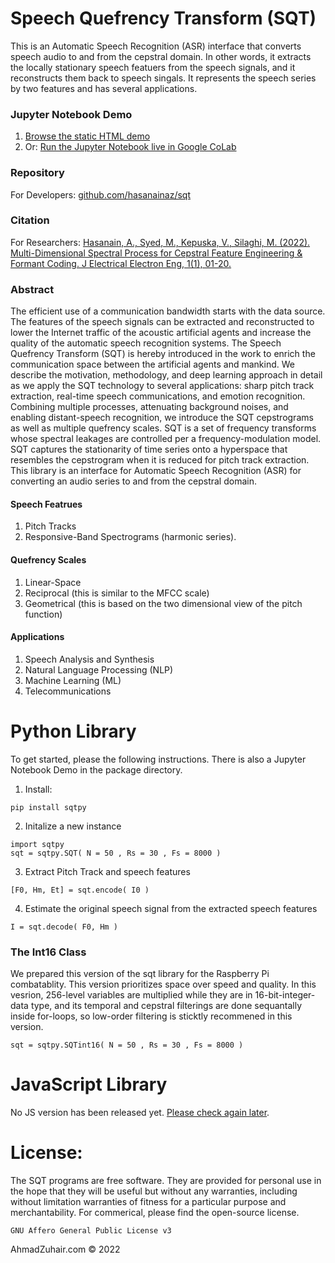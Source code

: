 # Speech Quefrency Transform (SQT)

This is an Automatic Speech Recognition (ASR) interface that converts speech audio to and from the cepstral domain. In other words, it extracts the locally stationary speech featuers from the speech signals, and it reconstructs them back to speech singals. It represents the speech series by two features and has several applications. 

### Jupyter Notebook Demo
1. [Browse the static HTML demo](https://htmlpreview.github.io/?https://github.com/hasanainaz/sqt/blob/master/docs/demo.html)
2. Or: [Run the Jupyter Notebook live in Google CoLab](https://colab.research.google.com/github/hasanainaz/sqt/blob/master/docs/demo.ipynb) 


### Repository 
For Developers: [github.com/hasanainaz/sqt](https://github.com/hasanainaz/sqt)

### Citation 
For Researchers: [Hasanain, A., Syed, M., Kepuska, V., Silaghi, M. (2022). Multi-Dimensional Spectral Process for Cepstral Feature
Engineering & Formant Coding. J Electrical Electron Eng, 1(1), 01-20.](https://opastpublishers.com/open-access/multi-dimensional-spectral-process-for-cepstral-feature-engineering-rnformant-coding.pdf)


### Abstract 
The efficient use of a communication bandwidth starts with the data source. The features of the speech signals can be extracted and reconstructed to lower the Internet traffic of the acoustic artificial agents and increase the quality of the automatic speech recognition systems. The Speech Quefrency Transform (SQT) is hereby introduced in the work to enrich the communication space between the artificial agents and mankind. We describe the motivation, methodology, and deep learning approach in detail as we apply the SQT technology to several applications: sharp pitch track extraction, real-time speech communications, and emotion recognition. Combining multiple processes, attenuating background noises, and enabling distant-speech recognition, we introduce the SQT cepstrograms as well as multiple quefrency scales. SQT is a set of frequency transforms whose spectral leakages are controlled per a frequency-modulation model. SQT captures the stationarity of time series onto a hyperspace that resembles the cepstrogram when it is reduced for pitch track extraction. This library is an interface for Automatic Speech Recognition (ASR) for converting an audio series to and from the cepstral domain. 


#### Speech Featrues
1. Pitch Tracks
2. Responsive-Band Spectrograms (harmonic series). 
    
#### Quefrency Scales
1. Linear-Space
2. Reciprocal (this is similar to the MFCC scale)
3. Geometrical (this is based on the two dimensional view of the pitch function)

#### Applications
1. Speech Analysis and Synthesis 
2. Natural Language Processing (NLP)
3. Machine Learning (ML)
4. Telecommunications



# Python Library

To get started, please the following instructions. There is also a Jupyter Notebook Demo in the package directory. 

1. Install:
```
pip install sqtpy
```

2. Initalize a new instance
```
import sqtpy
sqt = sqtpy.SQT( N = 50 , Rs = 30 , Fs = 8000 )
```

3. Extract Pitch Track and speech features
```
[F0, Hm, Et] = sqt.encode( I0 )
```

4. Estimate the original speech signal from the extracted speech features
```
I = sqt.decode( F0, Hm )
```

### The Int16 Class

We prepared this version of the sqt library for the Raspberry Pi combatablity. This version prioritizes space over speed and quality. In this vesrion, 256-level variables are multiplied while they are in 16-bit-integer-data type, and its temporal and cepstral filterings are done sequantally inside for-loops, so low-order filtering is sticktly recommened in this version. 
```
sqt = sqtpy.SQTint16( N = 50 , Rs = 30 , Fs = 8000 )
```

# JavaScript Library

No JS version has been released yet. [Please check again later](https://www.ahmadzuhair.com/sqt_qualitycheck/). 






# License: 

The SQT programs are free software. They are provided for personal use in the hope that they will be useful but without any warranties, including without limitation warranties of fitness for a particular purpose and merchantability. For commerical, please find the open-source license. 
```
GNU Affero General Public License v3
```


AhmadZuhair.com © 2022

